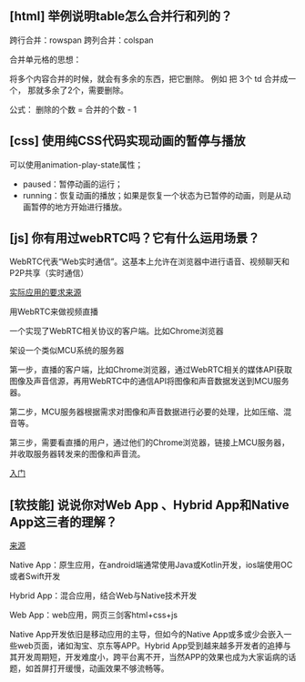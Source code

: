 ## [html] 举例说明table怎么合并行和列的？

跨行合并：rowspan 跨列合并：colspan

合并单元格的思想：

将多个内容合并的时候，就会有多余的东西，把它删除。 例如 把 3个 td 合并成一个， 那就多余了2个，需要删除。

公式： 删除的个数 = 合并的个数 - 1

## [css] 使用纯CSS代码实现动画的暂停与播放

可以使用animation-play-state属性；

* paused：暂停动画的运行；
* running：恢复动画的播放；如果是恢复一个状态为已暂停的动画，则是从动画暂停的地方开始进行播放。

## [js] 你有用过webRTC吗？它有什么运用场景？

WebRTC代表“Web实时通信”。这基本上允许在浏览器中进行语音、视频聊天和P2P共享（实时通信）

[实际应用的要求来源](https://www.zhihu.com/question/25497090/answer/43395462)

用WebRTC来做视频直播

一个实现了WebRTC相关协议的客户端。比如Chrome浏览器

架设一个类似MCU系统的服务器

第一步，直播的客户端，比如Chrome浏览器，通过WebRTC相关的媒体API获取图像及声音信源，再用WebRTC中的通信API将图像和声音数据发送到MCU服务器。

第二步，MCU服务器根据需求对图像和声音数据进行必要的处理，比如压缩、混音等。

第三步，需要看直播的用户，通过他们的Chrome浏览器，链接上MCU服务器，并收取服务器转发来的图像和声音流。

[入门](https://zhuanlan.zhihu.com/p/59520779)

## [软技能] 说说你对Web App 、Hybrid App和Native App这三者的理解？

[来源](https://zhuanlan.zhihu.com/p/54624442)

Native App：原生应用，在android端通常使用Java或Kotlin开发，ios端使用OC或者Swift开发

Hybrid App：混合应用，结合Web与Native技术开发

Web App：web应用，网页三剑客html+css+js

Native App开发依旧是移动应用的主导，但如今的Native App或多或少会嵌入一些web页面，诸如淘宝、京东等APP。Hybrid App受到越来越多开发者的追捧与其开发周期短，开发难度小，跨平台离不开，当然APP的效果也成为大家诟病的话题，如首屏打开缓慢，动画效果不够流畅等。
